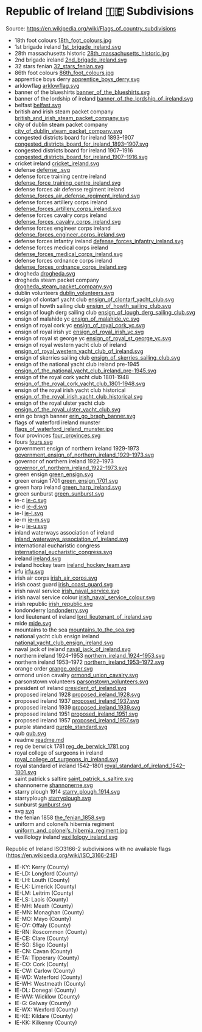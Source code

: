 # Republic of Ireland 🇮🇪 Subdivisions

Source: https://en.wikipedia.org/wiki/Flags_of_country_subdivisions

* 18th foot colours [18th_foot_colours.jpg](https://github.com/amckenna41/iso3166-flag-icons/blob/main/iso3166-2-icons/IE/18th_foot_colours.jpg)
* 1st brigade ireland [1st_brigade_ireland.svg](https://github.com/amckenna41/iso3166-flag-icons/blob/main/iso3166-2-icons/IE/1st_brigade_ireland.svg)
* 28th massachusetts historic [28th_massachusetts_historic.jpg](https://github.com/amckenna41/iso3166-flag-icons/blob/main/iso3166-2-icons/IE/28th_massachusetts_historic.jpg)
* 2nd brigade ireland [2nd_brigade_ireland.svg](https://github.com/amckenna41/iso3166-flag-icons/blob/main/iso3166-2-icons/IE/2nd_brigade_ireland.svg)
* 32 stars fenian [32_stars_fenian.svg](https://github.com/amckenna41/iso3166-flag-icons/blob/main/iso3166-2-icons/IE/32_stars_fenian.svg)
* 86th foot colours [86th_foot_colours.jpg](https://github.com/amckenna41/iso3166-flag-icons/blob/main/iso3166-2-icons/IE/86th_foot_colours.jpg)
* apprentice boys derry [apprentice_boys_derry.svg](https://github.com/amckenna41/iso3166-flag-icons/blob/main/iso3166-2-icons/IE/apprentice_boys_derry.svg)
* arklowflag [arklowflag.svg](https://github.com/amckenna41/iso3166-flag-icons/blob/main/iso3166-2-icons/IE/arklowflag.svg)
* banner of the blueshirts [banner_of_the_blueshirts.svg](https://github.com/amckenna41/iso3166-flag-icons/blob/main/iso3166-2-icons/IE/banner_of_the_blueshirts.svg)
* banner of the lordship of ireland [banner_of_the_lordship_of_ireland.svg](https://github.com/amckenna41/iso3166-flag-icons/blob/main/iso3166-2-icons/IE/banner_of_the_lordship_of_ireland.svg)
* belfast [belfast.svg](https://github.com/amckenna41/iso3166-flag-icons/blob/main/iso3166-2-icons/IE/belfast.svg)
* british and irish steam packet company [british_and_irish_steam_packet_company.svg](https://github.com/amckenna41/iso3166-flag-icons/blob/main/iso3166-2-icons/IE/british_and_irish_steam_packet_company.svg)
* city of dublin steam packet company [city_of_dublin_steam_packet_company.svg](https://github.com/amckenna41/iso3166-flag-icons/blob/main/iso3166-2-icons/IE/city_of_dublin_steam_packet_company.svg)
* congested districts board for ireland 1893–1907 [congested_districts_board_for_ireland_1893–1907.svg](https://github.com/amckenna41/iso3166-flag-icons/blob/main/iso3166-2-icons/IE/congested_districts_board_for_ireland_1893–1907.svg)
* congested districts board for ireland 1907–1916 [congested_districts_board_for_ireland_1907–1916.svg](https://github.com/amckenna41/iso3166-flag-icons/blob/main/iso3166-2-icons/IE/congested_districts_board_for_ireland_1907–1916.svg)
* cricket ireland [cricket_ireland.svg](https://github.com/amckenna41/iso3166-flag-icons/blob/main/iso3166-2-icons/IE/cricket_ireland.svg)
* defense  [defense_.svg](https://github.com/amckenna41/iso3166-flag-icons/blob/main/iso3166-2-icons/IE/defense_.svg)
* defense force training centre ireland [defense_force_training_centre_ireland.svg](https://github.com/amckenna41/iso3166-flag-icons/blob/main/iso3166-2-icons/IE/defense_force_training_centre_ireland.svg)
* defense forces air defense regiment ireland [defense_forces_air_defense_regiment_ireland.svg](https://github.com/amckenna41/iso3166-flag-icons/blob/main/iso3166-2-icons/IE/defense_forces_air_defense_regiment_ireland.svg)
* defense forces artillery corps ireland [defense_forces_artillery_corps_ireland.svg](https://github.com/amckenna41/iso3166-flag-icons/blob/main/iso3166-2-icons/IE/defense_forces_artillery_corps_ireland.svg)
* defense forces cavalry corps ireland [defense_forces_cavalry_corps_ireland.svg](https://github.com/amckenna41/iso3166-flag-icons/blob/main/iso3166-2-icons/IE/defense_forces_cavalry_corps_ireland.svg)
* defense forces engineer corps ireland [defense_forces_engineer_corps_ireland.svg](https://github.com/amckenna41/iso3166-flag-icons/blob/main/iso3166-2-icons/IE/defense_forces_engineer_corps_ireland.svg)
* defense forces infantry ireland [defense_forces_infantry_ireland.svg](https://github.com/amckenna41/iso3166-flag-icons/blob/main/iso3166-2-icons/IE/defense_forces_infantry_ireland.svg)
* defense forces medical corps ireland [defense_forces_medical_corps_ireland.svg](https://github.com/amckenna41/iso3166-flag-icons/blob/main/iso3166-2-icons/IE/defense_forces_medical_corps_ireland.svg)
* defense forces ordnance corps ireland [defense_forces_ordnance_corps_ireland.svg](https://github.com/amckenna41/iso3166-flag-icons/blob/main/iso3166-2-icons/IE/defense_forces_ordnance_corps_ireland.svg)
* drogheda [drogheda.svg](https://github.com/amckenna41/iso3166-flag-icons/blob/main/iso3166-2-icons/IE/drogheda.svg)
* drogheda steam packet company [drogheda_steam_packet_company.svg](https://github.com/amckenna41/iso3166-flag-icons/blob/main/iso3166-2-icons/IE/drogheda_steam_packet_company.svg)
* dublin volunteers [dublin_volunteers.svg](https://github.com/amckenna41/iso3166-flag-icons/blob/main/iso3166-2-icons/IE/dublin_volunteers.svg)
* ensign of clontarf yacht club [ensign_of_clontarf_yacht_club.svg](https://github.com/amckenna41/iso3166-flag-icons/blob/main/iso3166-2-icons/IE/ensign_of_clontarf_yacht_club.svg)
* ensign of howth sailing club [ensign_of_howth_sailing_club.svg](https://github.com/amckenna41/iso3166-flag-icons/blob/main/iso3166-2-icons/IE/ensign_of_howth_sailing_club.svg)
* ensign of lough derg sailing club [ensign_of_lough_derg_sailing_club.svg](https://github.com/amckenna41/iso3166-flag-icons/blob/main/iso3166-2-icons/IE/ensign_of_lough_derg_sailing_club.svg)
* ensign of malahide yc [ensign_of_malahide_yc.svg](https://github.com/amckenna41/iso3166-flag-icons/blob/main/iso3166-2-icons/IE/ensign_of_malahide_yc.svg)
* ensign of royal cork yc [ensign_of_royal_cork_yc.svg](https://github.com/amckenna41/iso3166-flag-icons/blob/main/iso3166-2-icons/IE/ensign_of_royal_cork_yc.svg)
* ensign of royal irish yc [ensign_of_royal_irish_yc.svg](https://github.com/amckenna41/iso3166-flag-icons/blob/main/iso3166-2-icons/IE/ensign_of_royal_irish_yc.svg)
* ensign of royal st george yc [ensign_of_royal_st_george_yc.svg](https://github.com/amckenna41/iso3166-flag-icons/blob/main/iso3166-2-icons/IE/ensign_of_royal_st_george_yc.svg)
* ensign of royal western yacht club of ireland [ensign_of_royal_western_yacht_club_of_ireland.svg](https://github.com/amckenna41/iso3166-flag-icons/blob/main/iso3166-2-icons/IE/ensign_of_royal_western_yacht_club_of_ireland.svg)
* ensign of skerries sailing club [ensign_of_skerries_sailing_club.svg](https://github.com/amckenna41/iso3166-flag-icons/blob/main/iso3166-2-icons/IE/ensign_of_skerries_sailing_club.svg)
* ensign of the national yacht club ireland pre-1945 [ensign_of_the_national_yacht_club_ireland_pre-1945.svg](https://github.com/amckenna41/iso3166-flag-icons/blob/main/iso3166-2-icons/IE/ensign_of_the_national_yacht_club_ireland_pre-1945.svg)
* ensign of the royal cork yacht club 1801-1948 [ensign_of_the_royal_cork_yacht_club_1801-1948.svg](https://github.com/amckenna41/iso3166-flag-icons/blob/main/iso3166-2-icons/IE/ensign_of_the_royal_cork_yacht_club_1801-1948.svg)
* ensign of the royal irish yacht club historical [ensign_of_the_royal_irish_yacht_club_historical.svg](https://github.com/amckenna41/iso3166-flag-icons/blob/main/iso3166-2-icons/IE/ensign_of_the_royal_irish_yacht_club_historical.svg)
* ensign of the royal ulster yacht club [ensign_of_the_royal_ulster_yacht_club.svg](https://github.com/amckenna41/iso3166-flag-icons/blob/main/iso3166-2-icons/IE/ensign_of_the_royal_ulster_yacht_club.svg)
* erin go bragh banner [erin_go_bragh_banner.svg](https://github.com/amckenna41/iso3166-flag-icons/blob/main/iso3166-2-icons/IE/erin_go_bragh_banner.svg)
* flags of waterford ireland munster [flags_of_waterford_ireland_munster.jpg](https://github.com/amckenna41/iso3166-flag-icons/blob/main/iso3166-2-icons/IE/flags_of_waterford_ireland_munster.jpg)
* four provinces [four_provinces.svg](https://github.com/amckenna41/iso3166-flag-icons/blob/main/iso3166-2-icons/IE/four_provinces.svg)
* fours [fours.svg](https://github.com/amckenna41/iso3166-flag-icons/blob/main/iso3166-2-icons/IE/fours.svg)
* government ensign of northern ireland 1929-1973 [government_ensign_of_northern_ireland_1929-1973.svg](https://github.com/amckenna41/iso3166-flag-icons/blob/main/iso3166-2-icons/IE/government_ensign_of_northern_ireland_1929-1973.svg)
* governor of northern ireland 1922–1973 [governor_of_northern_ireland_1922–1973.svg](https://github.com/amckenna41/iso3166-flag-icons/blob/main/iso3166-2-icons/IE/governor_of_northern_ireland_1922–1973.svg)
* green ensign [green_ensign.svg](https://github.com/amckenna41/iso3166-flag-icons/blob/main/iso3166-2-icons/IE/green_ensign.svg)
* green ensign 1701 [green_ensign_1701.svg](https://github.com/amckenna41/iso3166-flag-icons/blob/main/iso3166-2-icons/IE/green_ensign_1701.svg)
* green harp ireland [green_harp_ireland.svg](https://github.com/amckenna41/iso3166-flag-icons/blob/main/iso3166-2-icons/IE/green_harp_ireland.svg)
* green sunburst [green_sunburst.svg](https://github.com/amckenna41/iso3166-flag-icons/blob/main/iso3166-2-icons/IE/green_sunburst.svg)
* ie-c [ie-c.svg](https://github.com/amckenna41/iso3166-flag-icons/blob/main/iso3166-2-icons/IE/ie-c.svg)
* ie-d [ie-d.svg](https://github.com/amckenna41/iso3166-flag-icons/blob/main/iso3166-2-icons/IE/ie-d.svg)
* ie-l [ie-l.svg](https://github.com/amckenna41/iso3166-flag-icons/blob/main/iso3166-2-icons/IE/ie-l.svg)
* ie-m [ie-m.svg](https://github.com/amckenna41/iso3166-flag-icons/blob/main/iso3166-2-icons/IE/ie-m.svg)
* ie-u [ie-u.svg](https://github.com/amckenna41/iso3166-flag-icons/blob/main/iso3166-2-icons/IE/ie-u.svg)
* inland waterways association of ireland [inland_waterways_association_of_ireland.svg](https://github.com/amckenna41/iso3166-flag-icons/blob/main/iso3166-2-icons/IE/inland_waterways_association_of_ireland.svg)
* international eucharistic congress [international_eucharistic_congress.svg](https://github.com/amckenna41/iso3166-flag-icons/blob/main/iso3166-2-icons/IE/international_eucharistic_congress.svg)
* ireland [ireland.svg](https://github.com/amckenna41/iso3166-flag-icons/blob/main/iso3166-2-icons/IE/ireland.svg)
* ireland hockey team [ireland_hockey_team.svg](https://github.com/amckenna41/iso3166-flag-icons/blob/main/iso3166-2-icons/IE/ireland_hockey_team.svg)
* irfu [irfu.svg](https://github.com/amckenna41/iso3166-flag-icons/blob/main/iso3166-2-icons/IE/irfu.svg)
* irish air corps [irish_air_corps.svg](https://github.com/amckenna41/iso3166-flag-icons/blob/main/iso3166-2-icons/IE/irish_air_corps.svg)
* irish coast guard [irish_coast_guard.svg](https://github.com/amckenna41/iso3166-flag-icons/blob/main/iso3166-2-icons/IE/irish_coast_guard.svg)
* irish naval service [irish_naval_service.svg](https://github.com/amckenna41/iso3166-flag-icons/blob/main/iso3166-2-icons/IE/irish_naval_service.svg)
* irish naval service colour [irish_naval_service_colour.svg](https://github.com/amckenna41/iso3166-flag-icons/blob/main/iso3166-2-icons/IE/irish_naval_service_colour.svg)
* irish republic [irish_republic.svg](https://github.com/amckenna41/iso3166-flag-icons/blob/main/iso3166-2-icons/IE/irish_republic.svg)
* londonderry [londonderry.svg](https://github.com/amckenna41/iso3166-flag-icons/blob/main/iso3166-2-icons/IE/londonderry.svg)
* lord lieutenant of ireland [lord_lieutenant_of_ireland.svg](https://github.com/amckenna41/iso3166-flag-icons/blob/main/iso3166-2-icons/IE/lord_lieutenant_of_ireland.svg)
* mide [mide.svg](https://github.com/amckenna41/iso3166-flag-icons/blob/main/iso3166-2-icons/IE/mide.svg)
* mountains to the sea [mountains_to_the_sea.svg](https://github.com/amckenna41/iso3166-flag-icons/blob/main/iso3166-2-icons/IE/mountains_to_the_sea.svg)
* national yacht club ensign ireland [national_yacht_club_ensign_ireland.svg](https://github.com/amckenna41/iso3166-flag-icons/blob/main/iso3166-2-icons/IE/national_yacht_club_ensign_ireland.svg)
* naval jack of ireland [naval_jack_of_ireland.svg](https://github.com/amckenna41/iso3166-flag-icons/blob/main/iso3166-2-icons/IE/naval_jack_of_ireland.svg)
* northern ireland 1924–1953 [northern_ireland_1924–1953.svg](https://github.com/amckenna41/iso3166-flag-icons/blob/main/iso3166-2-icons/IE/northern_ireland_1924–1953.svg)
* northern ireland 1953–1972 [northern_ireland_1953–1972.svg](https://github.com/amckenna41/iso3166-flag-icons/blob/main/iso3166-2-icons/IE/northern_ireland_1953–1972.svg)
* orange order [orange_order.svg](https://github.com/amckenna41/iso3166-flag-icons/blob/main/iso3166-2-icons/IE/orange_order.svg)
* ormond union cavalry [ormond_union_cavalry.svg](https://github.com/amckenna41/iso3166-flag-icons/blob/main/iso3166-2-icons/IE/ormond_union_cavalry.svg)
* parsonstown volunteers [parsonstown_volunteers.svg](https://github.com/amckenna41/iso3166-flag-icons/blob/main/iso3166-2-icons/IE/parsonstown_volunteers.svg)
* president of ireland [president_of_ireland.svg](https://github.com/amckenna41/iso3166-flag-icons/blob/main/iso3166-2-icons/IE/president_of_ireland.svg)
* proposed ireland 1928 [proposed_ireland_1928.svg](https://github.com/amckenna41/iso3166-flag-icons/blob/main/iso3166-2-icons/IE/proposed_ireland_1928.svg)
* proposed ireland 1937 [proposed_ireland_1937.svg](https://github.com/amckenna41/iso3166-flag-icons/blob/main/iso3166-2-icons/IE/proposed_ireland_1937.svg)
* proposed ireland 1939 [proposed_ireland_1939.svg](https://github.com/amckenna41/iso3166-flag-icons/blob/main/iso3166-2-icons/IE/proposed_ireland_1939.svg)
* proposed ireland 1951 [proposed_ireland_1951.svg](https://github.com/amckenna41/iso3166-flag-icons/blob/main/iso3166-2-icons/IE/proposed_ireland_1951.svg)
* proposed ireland 1957 [proposed_ireland_1957.svg](https://github.com/amckenna41/iso3166-flag-icons/blob/main/iso3166-2-icons/IE/proposed_ireland_1957.svg)
* purple standard [purple_standard.svg](https://github.com/amckenna41/iso3166-flag-icons/blob/main/iso3166-2-icons/IE/purple_standard.svg)
* qub [qub.svg](https://github.com/amckenna41/iso3166-flag-icons/blob/main/iso3166-2-icons/IE/qub.svg)
* readme [readme.md](https://github.com/amckenna41/iso3166-flag-icons/blob/main/iso3166-2-icons/IE/readme.md)
* reg de berwick 1781 [reg_de_berwick_1781.png](https://github.com/amckenna41/iso3166-flag-icons/blob/main/iso3166-2-icons/IE/reg_de_berwick_1781.png)
* royal college of surgeons in ireland [royal_college_of_surgeons_in_ireland.svg](https://github.com/amckenna41/iso3166-flag-icons/blob/main/iso3166-2-icons/IE/royal_college_of_surgeons_in_ireland.svg)
* royal standard of ireland 1542–1801 [royal_standard_of_ireland_1542–1801.svg](https://github.com/amckenna41/iso3166-flag-icons/blob/main/iso3166-2-icons/IE/royal_standard_of_ireland_1542–1801.svg)
* saint patrick s saltire [saint_patrick_s_saltire.svg](https://github.com/amckenna41/iso3166-flag-icons/blob/main/iso3166-2-icons/IE/saint_patrick_s_saltire.svg)
* shannonerne [shannonerne.svg](https://github.com/amckenna41/iso3166-flag-icons/blob/main/iso3166-2-icons/IE/shannonerne.svg)
* starry plough 1914 [starry_plough_1914.svg](https://github.com/amckenna41/iso3166-flag-icons/blob/main/iso3166-2-icons/IE/starry_plough_1914.svg)
* starryplough [starryplough.svg](https://github.com/amckenna41/iso3166-flag-icons/blob/main/iso3166-2-icons/IE/starryplough.svg)
* sunburst [sunburst.svg](https://github.com/amckenna41/iso3166-flag-icons/blob/main/iso3166-2-icons/IE/sunburst.svg)
* svg [svg](https://github.com/amckenna41/iso3166-flag-icons/blob/main/iso3166-2-icons/IE/svg)
* the fenian 1858 [the_fenian_1858.svg](https://github.com/amckenna41/iso3166-flag-icons/blob/main/iso3166-2-icons/IE/the_fenian_1858.svg)
* uniform and colonel’s hibernia regiment [uniform_and_colonel’s_hibernia_regiment.jpg](https://github.com/amckenna41/iso3166-flag-icons/blob/main/iso3166-2-icons/IE/uniform_and_colonel’s_hibernia_regiment.jpg)
* vexillology ireland [vexillology_ireland.svg](https://github.com/amckenna41/iso3166-flag-icons/blob/main/iso3166-2-icons/IE/vexillology_ireland.svg)

Republic of Ireland ISO3166-2 subdivisions with no available flags (https://en.wikipedia.org/wiki/ISO_3166-2:IE)

* IE-KY: Kerry (County)
* IE-LD: Longford (County)
* IE-LH: Louth (County)
* IE-LK: Limerick (County)
* IE-LM: Leitrim (County)
* IE-LS: Laois (County)
* IE-MH: Meath (County)
* IE-MN: Monaghan (County)
* IE-MO: Mayo (County)
* IE-OY: Offaly (County)
* IE-RN: Roscommon (County)
* IE-CE: Clare (County)
* IE-SO: Sligo (County)
* IE-CN: Cavan (County)
* IE-TA: Tipperary (County)
* IE-CO: Cork (County)
* IE-CW: Carlow (County)
* IE-WD: Waterford (County)
* IE-WH: Westmeath (County)
* IE-DL: Donegal (County)
* IE-WW: Wicklow (County)
* IE-G: Galway (County)
* IE-WX: Wexford (County)
* IE-KE: Kildare (County)
* IE-KK: Kilkenny (County)
